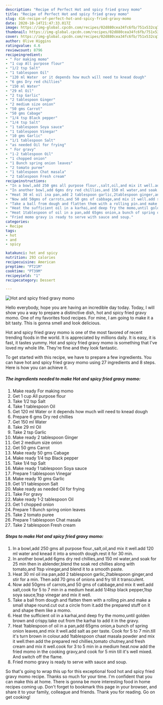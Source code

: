 ```yaml
---
description: "Recipe of Perfect Hot and spicy fried gravy momo"
title: "Recipe of Perfect Hot and spicy fried gravy momo"
slug: 416-recipe-of-perfect-hot-and-spicy-fried-gravy-momo
date: 2020-10-14T21:47:33.017Z
image: https://img-global.cpcdn.com/recipes/02d880cea34fc6fb/751x532cq70/hot-and-spicy-fried-gravy-momo-recipe-main-photo.jpg
thumbnail: https://img-global.cpcdn.com/recipes/02d880cea34fc6fb/751x532cq70/hot-and-spicy-fried-gravy-momo-recipe-main-photo.jpg
cover: https://img-global.cpcdn.com/recipes/02d880cea34fc6fb/751x532cq70/hot-and-spicy-fried-gravy-momo-recipe-main-photo.jpg
author: Olive Higgins
ratingvalue: 4.6
reviewcount: 8796
recipeingredient:
- " For making momo"
- "1 cup All purpose flour"
- "1/2 tsp Salt"
- "1 tablespoon Oil"
- "120 ml Water  or it depends how much will need to knead dough"
- "6 gms Dry red chillies"
- "150 ml Water"
- "29 ml Oil"
- "2 tsp Garlic"
- "2 tablespoon Ginger"
- "2 medium size onion"
- "50 gms Carrot"
- "50 gms Cabage"
- "1/4 tsp Black pepper"
- "1/4 tsp Salt"
- "1 tablespoon Soya sauce"
- "1 tablespoon Vinegar"
- "10 gms Garlic"
- "1/1 tablespoon Salt"
- "as needed Oil for frying"
- " For gravy"
- "1-2 tablespoon Oil"
- "1 chopped onion"
- "1 Bunch spring onion leaves"
- "2 tomato puree"
- "1 tablespoon Chat masala"
- "2 tablespoon Fresh cream"
recipeinstructions:
- "In a bowl,add 250 gms all purpose flour.,salt,oil,and mix it well.add 120 ml water and knead it into a smooth dough.rest it for 30 min."
- "In another bowl,add 6gms dry red chillies,and 150 ml water,and soak for 25 min then in ablender,blend the soak red chillies along with tomato,and 1tsp vinegar,and blend it to a smooth paste."
- "Heat 30 ml oil ina pan,add 2 tablespoon garlic,2tablespoon ginger,and stir for a min. Then add 70 gms of onions and fry till it transculent."
- "Now add 50gms of carrots,and 50 gms of cabbage,and mix it well.add salt,cook for 5 to 7 min in a medium heat.add 1/4tsp black pepper,1tsp soya sauce,1tsp vinegar and mix it well."
- "Take a ball from dough and flatten them with a rolling pin.and make a small shape round.cut out a circle from it.add the prepared stuff on it and shape them like a momo."
- "Heat the sufficient oil in a karhai,and deep fry the momo,until golden brown and crispy.take out from the karhai to add it in the gravy."
- "Heat 1tablespoon of oil in a pan,add 65gms onion,a bunch of spring onion leaves,and mix it well.add salt as per taste. Cook for 5 to 7 min.till it&#39;s turn brown in colour.add 1tablespoon chaat masala powder and mix it well.then add the prepared red chillies,tomato chutney,and fresh cream and mix it well.cook for 3 to 5 min in a medium heat.now add the fried momo in the cooking gravy,and cook for 5 min till it&#39;s well mixed. And switch off the flame."
- "Fried momo gravy is ready to serve with sauce and soup."
categories:
- Recipe
tags:
- hot
- and
- spicy

katakunci: hot and spicy 
nutrition: 293 calories
recipecuisine: American
preptime: "PT21M"
cooktime: "PT39M"
recipeyield: "1"
recipecategory: Dessert

---
```



![Hot and spicy fried gravy momo](https://img-global.cpcdn.com/recipes/02d880cea34fc6fb/751x532cq70/hot-and-spicy-fried-gravy-momo-recipe-main-photo.jpg)

Hello everybody, hope you are having an incredible day today. Today, I will show you a way to prepare a distinctive dish, hot and spicy fried gravy momo. One of my favorites food recipes. For mine, I am going to make it a bit tasty. This is gonna smell and look delicious.

Hot and spicy fried gravy momo is one of the most favored of recent trending foods in the world. It is appreciated by millions daily. It is easy, it is fast, it tastes yummy. Hot and spicy fried gravy momo is something that I've loved my whole life. They're fine and they look fantastic.




To get started with this recipe, we have to prepare a few ingredients. You can have hot and spicy fried gravy momo using 27 ingredients and 8 steps. Here is how you can achieve it.

<!--inarticleads1-->

##### The ingredients needed to make Hot and spicy fried gravy momo:

1. Make ready  For making momo
1. Get 1 cup All purpose flour
1. Take 1/2 tsp Salt
1. Take 1 tablespoon Oil
1. Get 120 ml Water  or it depends how much will need to knead dough
1. Prepare 6 gms Dry red chillies
1. Get 150 ml Water
1. Take 29 ml Oil
1. Take 2 tsp Garlic
1. Make ready 2 tablespoon Ginger
1. Get 2 medium size onion
1. Get 50 gms Carrot
1. Make ready 50 gms Cabage
1. Make ready 1/4 tsp Black pepper
1. Take 1/4 tsp Salt
1. Make ready 1 tablespoon Soya sauce
1. Prepare 1 tablespoon Vinegar
1. Make ready 10 gms Garlic
1. Get 1/1 tablespoon Salt
1. Make ready as needed Oil for frying
1. Take  For gravy
1. Make ready 1-2 tablespoon Oil
1. Get 1 chopped onion
1. Prepare 1 Bunch spring onion leaves
1. Take 2 tomato puree
1. Prepare 1 tablespoon Chat masala
1. Take 2 tablespoon Fresh cream




<!--inarticleads2-->

##### Steps to make Hot and spicy fried gravy momo:

1. In a bowl,add 250 gms all purpose flour.,salt,oil,and mix it well.add 120 ml water and knead it into a smooth dough.rest it for 30 min.
1. In another bowl,add 6gms dry red chillies,and 150 ml water,and soak for 25 min then in ablender,blend the soak red chillies along with tomato,and 1tsp vinegar,and blend it to a smooth paste.
1. Heat 30 ml oil ina pan,add 2 tablespoon garlic,2tablespoon ginger,and stir for a min. Then add 70 gms of onions and fry till it transculent.
1. Now add 50gms of carrots,and 50 gms of cabbage,and mix it well.add salt,cook for 5 to 7 min in a medium heat.add 1/4tsp black pepper,1tsp soya sauce,1tsp vinegar and mix it well.
1. Take a ball from dough and flatten them with a rolling pin.and make a small shape round.cut out a circle from it.add the prepared stuff on it and shape them like a momo.
1. Heat the sufficient oil in a karhai,and deep fry the momo,until golden brown and crispy.take out from the karhai to add it in the gravy.
1. Heat 1tablespoon of oil in a pan,add 65gms onion,a bunch of spring onion leaves,and mix it well.add salt as per taste. Cook for 5 to 7 min.till it&#39;s turn brown in colour.add 1tablespoon chaat masala powder and mix it well.then add the prepared red chillies,tomato chutney,and fresh cream and mix it well.cook for 3 to 5 min in a medium heat.now add the fried momo in the cooking gravy,and cook for 5 min till it&#39;s well mixed. And switch off the flame.
1. Fried momo gravy is ready to serve with sauce and soup.




So that's going to wrap this up for this exceptional food hot and spicy fried gravy momo recipe. Thanks so much for your time. I'm confident that you can make this at home. There is gonna be more interesting food in home recipes coming up. Don't forget to bookmark this page in your browser, and share it to your family, colleague and friends. Thank you for reading. Go on get cooking!
